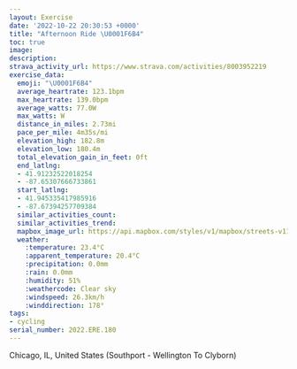 ```yaml
---
layout: Exercise
date: '2022-10-22 20:30:53 +0000'
title: "Afternoon Ride \U0001F6B4"
toc: true
image:
description:
strava_activity_url: https://www.strava.com/activities/8003952219
exercise_data:
  emoji: "\U0001F6B4"
  average_heartrate: 123.1bpm
  max_heartrate: 139.0bpm
  average_watts: 77.0W
  max_watts: W
  distance_in_miles: 2.73mi
  pace_per_mile: 4m35s/mi
  elevation_high: 182.8m
  elevation_low: 180.4m
  total_elevation_gain_in_feet: 0ft
  end_latlng:
  - 41.91232522018254
  - -87.65307666733861
  start_latlng:
  - 41.945335417985916
  - -87.67394257709384
  similar_activities_count:
  similar_activities_trend:
  mapbox_image_url: https://api.mapbox.com/styles/v1/mapbox/streets-v11/static/path-5+787af2-1.0(yk__GxpbvOJ%5BXWnIcFjKwG%60EeClBeAPMnGeKrAoBjEaHnBwC%5E%5BRMRETAbIIlBIbAFfAEhB%40tEMbLKnA%40lBGjGIjDIpDEdCGhFAlJKhCIVEJERUr%40oAlNoTfA_B%60%40i%40FOpBaD%60MmR),pin-s-s+e5b22e(-87.67261,41.94509),pin-s-f+89ae00(-87.65452000000003,41.91443000000001)/auto/800x800?access_token=pk.eyJ1Ijoiam9zaGJlY2ttYW4iLCJhIjoiY205eWR2aDd1MWZ6djJrbXc4a3M0bWZleiJ9.XiG9OWkNcZk2QzjJbxLB4A
  weather:
    :temperature: 23.4°C
    :apparent_temperature: 20.4°C
    :precipitation: 0.0mm
    :rain: 0.0mm
    :humidity: 51%
    :weathercode: Clear sky
    :windspeed: 26.3km/h
    :winddirection: 178°
tags:
- cycling
serial_number: 2022.ERE.180
---
```

Chicago, IL, United States (Southport - Wellington To Clyborn)
